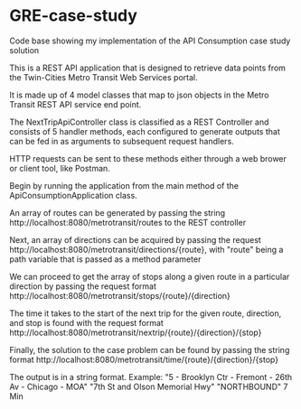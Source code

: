 # GRE-case-study
Code base showing my implementation of the API Consumption case study solution

This is a REST API application that is designed to retrieve data points from the Twin-Cities Metro Transit Web Services portal.

It is made up of 4 model classes that map to json objects in the Metro Transit REST API service end point.

The NextTripApiController class is classified as a REST Controller and consists of 5 handler methods, each configured to generate outputs that can be fed in as arguments to subsequent request handlers.

HTTP requests can be sent to these methods either through a web brower or client tool, like Postman.

Begin by running the application from the main method of the ApiConsumptionApplication class.

An array of routes can be generated by passing the string http://localhost:8080/metrotransit/routes to the REST controller

Next, an array of directions can be acquired by passing the request http://localhost:8080/metrotransit/directions/{route}, with "route" being a path variable that is passed as a method parameter

We can proceed to get the array of stops along a given route in a particular direction by passing the request format http://localhost:8080/metrotransit/stops/{route}/{direction}

The time it takes to the start of the next trip for the given route, direction, and stop is found with the request format http://localhost:8080/metrotransit/nextrip/{route}/{direction}/{stop}

Finally, the solution to the case problem can be found by passing the string format http://localhost:8080/metrotransit/time/{route}/{direction}/{stop}

The output is in a string format. Example: "5 - Brooklyn Ctr - Fremont - 26th Av - Chicago - MOA" "7th St and Olson Memorial Hwy" "NORTHBOUND" 7 Min
